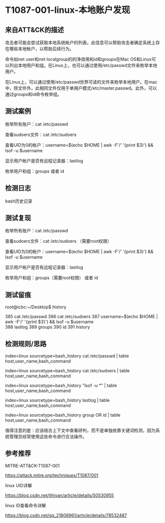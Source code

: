 # T1087-001-linux-本地账户发现

## 来自ATT&CK的描述

攻击者可能会尝试获取本地系统帐户的列表。此信息可以帮助攻击者确定系统上存在哪些本地帐户，以帮助后续行为。

命令如net user和net localgroup的的净效用和id和groups在Mac OS和Linux可以列出本地用户和组。在Linux上，也可以通过使用/etc/passwd文件来枚举本地用户。

在Linux上，可以通过使用/etc/passwd世界可读的文件来枚举本地用户。在mac中，除文件外，此相同文件仅用于单用户模式/etc/master.passwd。此外，可以通过groups和id命令枚举组。

## 测试案例

枚举所有账户：cat /etc/passwd

查看sudoers文件：cat /etc/sudoers

查看UID为0的帐户：username=$(echo $HOME | awk -F'/' '{print $3}') && lsof -u $username

显示用户帐户是否有远程记录器：lastlog

枚举用户和组：groups 或者 id

## 检测日志

bash历史记录

## 测试复现

枚举所有账户：cat /etc/passwd

查看sudoers文件：cat /etc/sudoers （需要root权限）

查看UID为0的帐户：username=$(echo $HOME | awk -F'/' '{print $3}') && lsof -u $username  

显示用户帐户是否有远程记录器：lastlog

枚举用户和组：groups（需要root权限） 或者 id

## 测试留痕

root@icbc:~/Desktop$ history

  385  cat /etc/passwd
  386  cat /etc/sudoers
  387  username=$(echo $HOME | awk -F'/' '{print $3}') && lsof -u $username  
  388  lastlog
  389  groups
  390  id
  391  history

## 检测规则/思路

index=linux sourcetype=bash_history cat /etc/passwd | table host,user_name,bash_command

index=linux sourcetype=bash_history cat /etc/sudoers | table host,user_name,bash_command

index=linux sourcetype=bash_history "lsof -u *" | table host,user_name,bash_command

index=linux sourcetype=bash_history lastlog | table host,user_name,bash_command

index=linux sourcetype=bash_history group OR id | table host,user_name,bash_command

值得注意的是：应该结合上下文中查看研判，而不是单独依靠关键词检测，因为系统管理员经常使用这些命令进行合法操作。

## 参考推荐

MITRE-ATT&CK-T1087-001

<https://attack.mitre.org/techniques/T1087/001>

linux UID详解

<https://blog.csdn.net/jthivan/article/details/50530955>

linux ID查看命令详解

<https://blog.csdn.net/qq_21808961/article/details/78532487>
